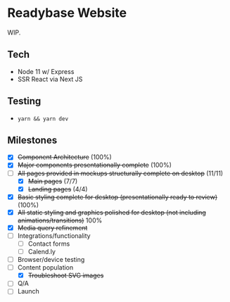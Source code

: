 # Readybase Website

WIP.

## Tech
- Node 11 w/ Express
- SSR React via Next JS

## Testing 
- `yarn && yarn dev`

## Milestones
- [x] ~~Component Architecture~~ (100%)
- [x] ~~Major components presentationally complete~~ (100%)
- [ ] ~~All pages provided in mockups structurally complete on desktop~~ (11/11)
  - [x] ~~Main pages~~ (7/7)
  - [x] ~~Landing pages~~ (4/4)
- [x] ~~Basic styling complete for desktop (presentationally ready to review)~~ (100%)
- [x] ~~All static styling and graphics polished for desktop (not including animations/transitions)~~ 100%
- [x] ~~Media query refinement~~
- [ ] Integrations/functionality
  - [ ] Contact forms
  - [ ] Calend.ly
- [ ] Browser/device testing
- [ ] Content population
  - [x] ~~Troubleshoot SVG images~~
- [ ] Q/A
- [ ] Launch
